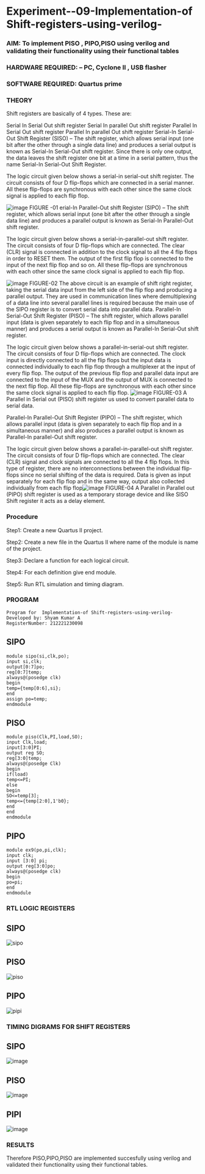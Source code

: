 # Experiment--09-Implementation-of Shift-registers-using-verilog-
### AIM: To implement PISO , PIPO,PISO  using verilog and validating their functionality using their functional tables
### HARDWARE REQUIRED:  – PC, Cyclone II , USB flasher
### SOFTWARE REQUIRED:   Quartus prime
### THEORY 
Shift registers are basically of 4 types. These are:

Serial In Serial Out shift register
Serial In parallel Out shift register
Parallel In Serial Out shift register
Parallel In parallel Out shift register
Serial-In Serial-Out Shift Register (SISO) –
The shift register, which allows serial input (one bit after the other through a single data line) and produces a serial output is known as Serial-In Serial-Out shift register. Since there is only one output, the data leaves the shift register one bit at a time in a serial pattern, thus the name Serial-In Serial-Out Shift Register.

The logic circuit given below shows a serial-in serial-out shift register. The circuit consists of four D flip-flops which are connected in a serial manner. All these flip-flops are synchronous with each other since the same clock signal is applied to each flip flop.

![image](https://user-images.githubusercontent.com/36288975/172337366-540cc45e-11fe-4cce-9503-560dc704bc7d.png)
FIGURE -01 
erial-In Parallel-Out shift Register (SIPO) –
The shift register, which allows serial input (one bit after the other through a single data line) and produces a parallel output is known as Serial-In Parallel-Out shift register.

The logic circuit given below shows a serial-in-parallel-out shift register. The circuit consists of four D flip-flops which are connected. The clear (CLR) signal is connected in addition to the clock signal to all the 4 flip flops in order to RESET them. The output of the first flip flop is connected to the input of the next flip flop and so on. All these flip-flops are synchronous with each other since the same clock signal is applied to each flip flop.

![image](https://user-images.githubusercontent.com/36288975/172337438-03416c7e-7c9d-4939-ba34-c355b9fc79c5.png)
FIGURE-02
The above circuit is an example of shift right register, taking the serial data input from the left side of the flip flop and producing a parallel output. They are used in communication lines where demultiplexing of a data line into several parallel lines is required because the main use of the SIPO register is to convert serial data into parallel data.
Parallel-In Serial-Out Shift Register (PISO) –
The shift register, which allows parallel input (data is given separately to each flip flop and in a simultaneous manner) and produces a serial output is known as Parallel-In Serial-Out shift register.

The logic circuit given below shows a parallel-in-serial-out shift register. The circuit consists of four D flip-flops which are connected. The clock input is directly connected to all the flip flops but the input data is connected individually to each flip flop through a multiplexer at the input of every flip flop. The output of the previous flip flop and parallel data input are connected to the input of the MUX and the output of MUX is connected to the next flip flop. All these flip-flops are synchronous with each other since the same clock signal is applied to each flip flop.
![image](https://user-images.githubusercontent.com/36288975/172337544-1632407f-1743-4b17-b480-00663d01e59f.png)
FIGURE-03
A Parallel in Serial out (PISO) shift register us used to convert parallel data to serial data.

Parallel-In Parallel-Out Shift Register (PIPO) –
The shift register, which allows parallel input (data is given separately to each flip flop and in a simultaneous manner) and also produces a parallel output is known as Parallel-In parallel-Out shift register.

The logic circuit given below shows a parallel-in-parallel-out shift register. The circuit consists of four D flip-flops which are connected. The clear (CLR) signal and clock signals are connected to all the 4 flip flops. In this type of register, there are no interconnections between the individual flip-flops since no serial shifting of the data is required. Data is given as input separately for each flip flop and in the same way, output also collected individually from each flip flop![image](https://user-images.githubusercontent.com/36288975/172337661-babb1f90-6286-4d14-8cbd-26a380ee085e.png)
FIGURE-04
A Parallel in Parallel out (PIPO) shift register is used as a temporary storage device and like SISO Shift register it acts as a delay element.

### Procedure
Step1:
Create a new Quartus II project.

Step2:
Create a new file in the Quartus II where name of the module is name of the project.

Step3:
Declare a function for each logical circuit.

Step4:
For each definition give end module.

Step5:
Run RTL simulation and timing diagram.



### PROGRAM 
```
Program for  Implementation-of Shift-registers-using-verilog-
Developed by: Shyam Kumar A
RegisterNumber: 212221230098
```
## SIPO
```
module sipo(si,clk,po);
input si,clk;
output[0:7]po;
reg[0:7]temp;
always@(posedge clk)
begin
temp={temp[0:6],si};
end
assign po=temp;
endmodule
```

## PISO
```
module piso(Clk,PI,load,SO);
input Clk,load;
input[3:0]PI;
output reg SO;
reg[3:0]temp;
always@(posedge Clk)
begin
if(load)
temp<=PI;
else
begin
SO<=temp[3];
temp<={temp[2:0],1'b0};
end
end
endmodule
```
## PIPO
```
module ex9(po,pi,clk);
input clk;
input [3:0] pi;
output reg[3:0]po;
always@(posedge clk)
begin
po=pi;
end
endmodule
```

### RTL LOGIC  REGISTERS   
## SIPO
![sipo](https://user-images.githubusercontent.com/94508142/201098932-d0116a7c-61df-4f56-8e89-a3351b3cb162.png)

## PISO
![piso](https://user-images.githubusercontent.com/94508142/201099216-a27d2b4c-1c58-4b01-9540-ae848d8c3707.png)


## PIPO

![pipi](https://user-images.githubusercontent.com/94508142/201099342-e481fdd1-c57f-4e06-91df-1fd8b8aeebdb.png)

### TIMING DIGRAMS FOR SHIFT REGISTERS
## SIPO

![image](https://user-images.githubusercontent.com/94508142/201099917-500f8bec-1539-4a2b-94a2-69af1b14a63d.png)

## PISO
![image](https://user-images.githubusercontent.com/94508142/201102447-8b7ac9de-1cca-45f3-acc6-d0d619ace315.png)

## PIPI
![image](https://user-images.githubusercontent.com/94508142/201102606-210066bf-5292-4e30-a0c6-b430d88c9655.png)

### RESULTS 
Therefore PISO,PIPO,PISO are implemented succesfully using verilog and validated their functionality using their functional tables.
